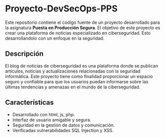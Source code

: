 # Proyecto-DevSecOps-PPS

Este repositorio contiene el código fuente de un proyecto desarrollado para la asignatura **Puesta en Producción Segura**. El objetivo de este proyecto es crear una plataforma de noticias especializado en ciberseguridad. Esto desarrollandolo con un enfoque en la seguridad.

## Descripción

El blog de noticias de ciberseguridad es una plataforma donde se publican artículos, noticias y actualizaciones relacionadas con la seguridad informática. Este proyecto tiene como finalidad proporcionar un espacio seguro y confiable para que los usuarios puedan informarse sobre las últimas tendencias y amenazas en el mundo de la ciberseguridad.

## Características

- Desarrollado con html, js, php.
- Interfaz de usuario amigable y segura.
- Seguridad en la gestión de datos y comunicación.
- Verificadas vulnerabilidades SQL Injection y XSS.

